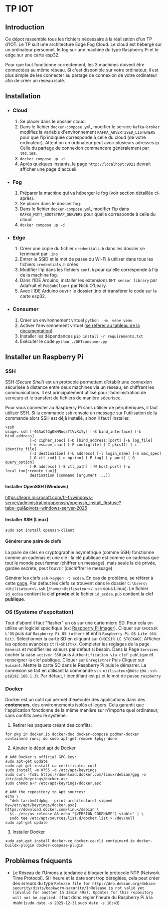 # TP IOT
## Introduction
Ce dépot rassemble tous les fichiers nécessaire à la réalisation d'un TP d'IOT.
Le TP suit une architecture Edge Fog Cloud. Le cloud est hébergé sur un ordinateur personnel, le fog sur une machine du type Raspberry Pi et le edge sur une carte esp32.

Pour que tout fonctionne correctement, les 3 machines doivent être connectées au même réseau. Si c'est disponible sur votre ordinateur, il est plus simple de les connecter au partage de connexion de votre ordinateur afin de créer un réseau isolé.
## Installation

 - ### Cloud
	 1. Se placer dans le dossier cloud.
	 2. Dans le fichier `docker-compose.yml`, modifier le service `kafka-broker` modifiez la variable d'environnement `KAFKA_ADVERTISED_LISTENERS` pour que l'ip indiquée corresponde à celle du cloud (de votre ordinateur). Attention un ordinateur peut avoir plusieurs adresses ip. Celle du partage de connexion commencera généralement par `192.168`.
	 3. `docker compose up -d`
	 4. Après quelques instants, la page `http://localhost:9021` devrait afficher une page d'accueil.
 - ### Fog
	 1. Préparer la machine qui va héberger le fog (voir section détaillée ci-après).
	 2. Se placer dans le dossier fog.
	 3. Dans le fichier `docker-compose.yml`, modifier l'ip dans `KAFKA_MQTT_BOOTSTRAP_SERVERS` pour quelle corresponde à celle du cloud
	 4. `docker compose up -d`
 - ### Edge
	 1. Créer une copie du fichier `credentials.h` dans les dossier se terminant par `.ino`
	 2. Entrer le SSID et le mot de passe du Wi-Fi à utiliser dans tous les fichiers `credentials.h` créés.
	 3. Modifier l'ip dans les fichiers `conf.h` pour qu'elle corresponde à l'ip de la machine fog.
	 4. Dans l'IDE Arduino, installer les extensions `DHT sensor library` par Adafruit et `PubSubClient` par Nick O'Leary.
	 5. Avec l'IDE Arduino ouvrir le dossier .ino et transférer le code sur la carte esp32.
 - ### Consumer
	 1. Créer un environnement virtuel `python  -m  venv venv`
	 2. Activer l'environnement virtuel ([se référer au tableau de la documentation](https://docs.python.org/3/library/venv.html#how-venvs-work)).
	 3. Installer les dépendances `pip install -r requirements.txt`
	 4. Exécuter le code `python ./DHTconsumer.py`

## Installer un Raspberry Pi

### SSH

SSH (_Secure Shell_) est un protocole permettant d’établir une connexion sécurisée à distance entre deux machines via un réseau, en chiffrant les communications. Il est principalement utilisé pour l’administration de serveurs et le transfert de fichiers de manière sécurisée.

Pour vous connecter au Raspberry Pi sans utiliser de périphériques, il faut utiliser SSH. Si la commande `ssh` renvoie un message sur l'utilisation de la commande alors SSH est déjà installé, sinon il faut l'installer.
```
>ssh
usage: ssh [-46AaCfGgKkMNnqsTtVvXxYy] [-B bind_interface] [-b bind_address]
           [-c cipher_spec] [-D [bind_address:]port] [-E log_file]
           [-e escape_char] [-F configfile] [-I pkcs11] [-i identity_file]
           [-J destination] [-L address] [-l login_name] [-m mac_spec]
           [-O ctl_cmd] [-o option] [-P tag] [-p port] [-Q query_option]
           [-R address] [-S ctl_path] [-W host:port] [-w local_tun[:remote_tun]]
           destination [command [argument ...]]
```
#### Installer OpenSSH (Windows)
https://learn.microsoft.com/fr-fr/windows-server/administration/openssh/openssh_install_firstuse?tabs=gui&pivots=windows-server-2025

#### Installer SSH (Linux)
`sudo apt install openssh-client`

#### Générer une paire de clefs

La paire de clés en cryptographie asymétrique (comme SSH) fonctionne comme un cadenas et une clé : la clé publique est comme un cadenas que tout le monde peut fermer (chiffrer un message), mais seule la clé privée, gardée secrète, peut l’ouvrir (déchiffrer le message).

Générer les clefs `ssh-keygen -t ecdsa`. En cas de problème, se référer à cette [page](https://learn.microsoft.com/en-us/windows-server/administration/openssh/openssh_keymanagement).
Par défaut les clefs se trouvent dans le dossier `C:\Users\<Utilisateur>\.ssh` (`/home/<Utilisateur>/.ssh` sous Linux). Le fichier `id_ecdsa` contient la clef **privée** et le fichier `id_ecdsa.pub` contient la clef **publique**.


### OS (Système d'expoitation)

Tout d'abord il faut "flasher" un os sur une carte micro SD. Pour cela on utilise un logiciel spécifique (ex: [Raspberry Pi Imager](https://www.raspberrypi.com/software/)).
Cliquer sur `CHOISIR L'OS` puis sur `Raspberry Pi OS (other)` et enfin `Raspberry Pi OS Lite (64-bit)`.
Sélectionner la carte SD en cliquant sur `CHOISIR LE STOCKAGE`.
Afficher les options avancées `Ctrl+Shift+X`.
Compléter les réglages de la page `Général` et modifier les valeurs par défaut si besoin.
Dans la Page `Services` cocher la case `activer SSH` puis `Authentification via clef publique` et renseigner la clef publique.
Cliquer sur `Enregistrer`
Puis Cliquer sur `Suivant`.
Mettre la carte SD dans le Raspberry Pi puis le démarrer.
La connexion se fait en utilisant la commande `ssh utilisateur@hôte` (ex : `ssh pi@192.168.1.3`).
Par défaut, l'identifiant  est `pi` et le mot de passe `raspberry`

### Docker 

Docker est un outil qui permet d'exécuter des applications dans des **conteneurs**, des environnements isolés et légers. Cela garantit que l'application fonctionne de la même manière sur n'importe quel ordinateur, sans conflits avec le système.
 1. Retirer les paquets créant des conflits:
```
for pkg in docker.io docker-doc docker-compose podman-docker containerd runc; do sudo apt-get remove $pkg; done
```
2. Ajouter le dépot apt de Docker
```
# Add Docker's official GPG key:
sudo apt-get update
sudo apt-get install ca-certificates curl
sudo install -m 0755 -d /etc/apt/keyrings
sudo curl -fsSL https://download.docker.com/linux/debian/gpg -o /etc/apt/keyrings/docker.asc
sudo chmod a+r /etc/apt/keyrings/docker.asc

# Add the repository to Apt sources:
echo \
  "deb [arch=$(dpkg --print-architecture) signed-by=/etc/apt/keyrings/docker.asc] https://download.docker.com/linux/debian \
  $(. /etc/os-release && echo "$VERSION_CODENAME") stable" | \
  sudo tee /etc/apt/sources.list.d/docker.list > /dev/null
sudo apt-get update
```
3. Installer Docker
```
sudo apt-get install docker-ce docker-ce-cli containerd.io docker-buildx-plugin docker-compose-plugin
```

## Problèmes fréquents
- Le Réseau de l'Umons a tendance à bloquer le protocole NTP (Network Time Protocol). Si l'heure et la date sont trop déréglées, cela peut créer des erreurs du type `Release file for http://deb.debian.org/debian-security/dists/bookworm-security/InRelease is not valid yet (invalid for another 1h 38min 49s). Updates for this repository will not be applied.` Il faut donc régler l'heure du Raspberry Pi à la main (`sudo date -s 2025-12-31` `sudo date -s 10:43`)